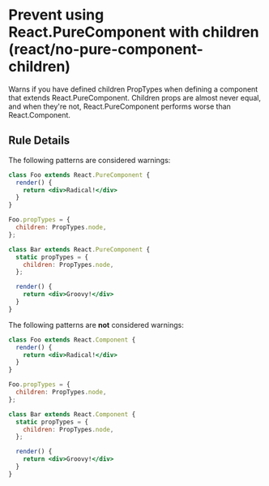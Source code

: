 # Prevent using React.PureComponent with children (react/no-pure-component-children)

Warns if you have defined children PropTypes when defining a component that extends React.PureComponent.
Children props are almost never equal, and when they're not, React.PureComponent performs worse than React.Component.

## Rule Details

The following patterns are considered warnings:

```jsx
class Foo extends React.PureComponent {
  render() {
    return <div>Radical!</div>
  }
}

Foo.propTypes = {
  children: PropTypes.node,
};

class Bar extends React.PureComponent {
  static propTypes = {
    children: PropTypes.node,
  };

  render() {
    return <div>Groovy!</div>
  }
}
```

The following patterns are **not** considered warnings:

```jsx
class Foo extends React.Component {
  render() {
    return <div>Radical!</div>
  }
}

Foo.propTypes = {
  children: PropTypes.node,
};

class Bar extends React.Component {
  static propTypes = {
    children: PropTypes.node,
  };

  render() {
    return <div>Groovy!</div>
  }
}
```
